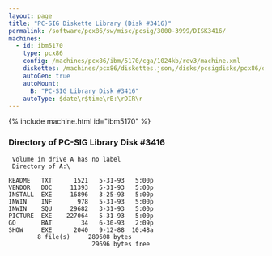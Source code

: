 ```yaml
---
layout: page
title: "PC-SIG Diskette Library (Disk #3416)"
permalink: /software/pcx86/sw/misc/pcsig/3000-3999/DISK3416/
machines:
  - id: ibm5170
    type: pcx86
    config: /machines/pcx86/ibm/5170/cga/1024kb/rev3/machine.xml
    diskettes: /machines/pcx86/diskettes.json,/disks/pcsigdisks/pcx86/diskettes.json
    autoGen: true
    autoMount:
      B: "PC-SIG Library Disk #3416"
    autoType: $date\r$time\rB:\rDIR\r
---
```


{% include machine.html id="ibm5170" %}

### Directory of PC-SIG Library Disk #3416

     Volume in drive A has no label
     Directory of A:\

    README   TXT      1521   5-31-93   5:00p
    VENDOR   DOC     11393   5-31-93   5:00p
    INSTALL  EXE     16896   3-25-93   5:00p
    INWIN    INF       978   5-31-93   5:00p
    INWIN    SQU     29682   3-31-93   5:00p
    PICTURE  EXE    227064   5-31-93   5:00p
    GO       BAT        34   6-30-93   2:09p
    SHOW     EXE      2040   9-12-88  10:48a
            8 file(s)     289608 bytes
                           29696 bytes free
